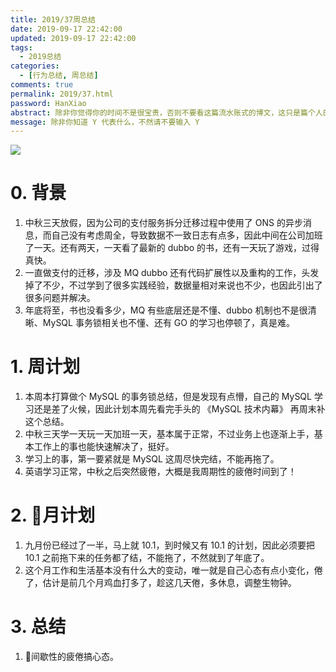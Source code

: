 ```yaml
---
title: 2019/37周总结
date: 2019-09-17 22:42:00
updated: 2019-09-17 22:42:00
tags:
  - 2019总结
categories: 
  - [行为总结, 周总结]
comments: true
permalink: 2019/37.html  
password: HanXiao
abstract: 除非你觉得你的时间不是很宝贵，否则不要看这篇流水账式的博文，这只是篇个人的工作的学习一个总结而已，没有包含任何的技术细节
message: 除非你知道 Y 代表什么，不然请不要输入 Y
---
```


![][0]  

# 0. 背景

1. 中秋三天放假，因为公司的支付服务拆分迁移过程中使用了 ONS 的异步消息，而自己没有考虑周全，导致数据不一致日志有点多，因此中间在公司加班了一天。还有两天，一天看了最新的 dubbo 的书，还有一天玩了游戏，过得真快。
2. 一直做支付的迁移，涉及 MQ dubbo 还有代码扩展性以及重构的工作，头发掉了不少，不过学到了很多实践经验，数据量相对来说也不少，也因此引出了很多问题并解决。
3. 年底将至，书也没看多少，MQ 有些底层还是不懂、dubbo 机制也不是很清晰、MySQL 事务锁相关也不懂、还有 GO 的学习也停顿了，真是难。

<!--more-->

# 1. 周计划

1. 本周本打算做个 MySQL 的事务锁总结，但是发现有点懵，自己的 MySQL 学习还是差了火候，因此计划本周先看完手头的 《MySQL 技术内幕》 再周末补这个总结。
2. 中秋三天学一天玩一天加班一天，基本属于正常，不过业务上也逐渐上手，基本工作上的事也能快速解决了，挺好。
3. 学习上的事，第一要紧就是 MySQL 这周尽快完结，不能再拖了。
4. 英语学习正常，中秋之后突然疲倦，大概是我周期性的疲倦时间到了！

# 2. 月计划

1. 九月份已经过了一半，马上就 10.1，到时候又有 10.1 的计划，因此必须要把 10.1 之前拖下来的任务都了结，不能拖了，不然就到了年底了。
2. 这个月工作和生活基本没有什么大的变动，唯一就是自己心态有点小变化，倦了，估计是前几个月鸡血打多了，趁这几天倦，多休息，调整生物钟。

# 3. 总结

1. 间歇性的疲倦搞心态。

[0]: https://leran2deeplearnjavawebtech.oss-cn-beijing.aliyuncs.com/background/2019-09-17%E6%97%A0%E9%97%B4%E9%81%93.webp